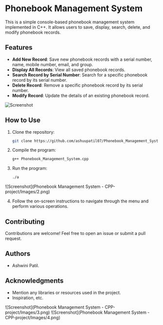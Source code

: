 # Phonebook Management System

This is a simple console-based phonebook management system implemented in C++. It allows users to save, display, search, delete, and modify phonebook records.

## Features

- **Add New Record**: Save new phonebook records with a serial number, name, mobile number, email, and group.
- **Display All Records**: View all saved phonebook records.
- **Search Record by Serial Number**: Search for a specific phonebook record by its serial number.
- **Delete Record**: Remove a specific phonebook record by its serial number.
- **Modify Record**: Update the details of an existing phonebook record.

![Screenshot](Images/1.png)


## How to Use

1. Clone the repository:

    ```bash
    git clone https://github.com/ashuupatil07/Phonebook_Management_System.git
    ```

2. Compile the program:

    ```bash
    g++ Phonebook_Management_System.cpp
    ```

3. Run the program:

    ```bash
    ./a
    ```
![Screenshot](Phonebook Management System - CPP-project/Images/2.png)

4. Follow the on-screen instructions to navigate through the menu and perform various operations.

## Contributing

Contributions are welcome! Feel free to open an issue or submit a pull request.

## Authors

- Ashwini Patil.

## Acknowledgments

- Mention any libraries or resources used in the project.
- Inspiration, etc.

![Screenshot](Phonebook Management System - CPP-project/Images/3.png)
![Screenshot](Phonebook Management System - CPP-project/Images/4.png)
